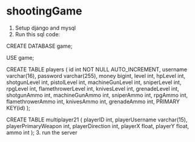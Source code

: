 # shootingGame
1. Setup django and mysql
2. Run this sql code:

CREATE DATABASE game;

USE game;

CREATE TABLE players (
	id int NOT NULL AUTO_INCREMENT,
	username varchar(16),
	password varchar(255),
	money bigint,
	level int,
	hpLevel int,
	shotgunLevel int,
	pistolLevel int,
	machineGunLevel int,
	sniperLevel int,
	rpgLevel int,
	flamethrowerLevel int,
	knivesLevel int,
	grenadeLevel int,
	shotgunAmmo int,
	machineGunAmmo int,
	sniperAmmo int,
	rpgAmmo int,
	flamethrowerAmmo int,
	knivesAmmo int,
	grenadeAmmo int,
	PRIMARY KEY(id)
);

CREATE TABLE multiplayer21 (
	playerID int,
	playerUsername varchar(15),
	playerPrimaryWeapon int,
	playerDirection int,
	playerX float,
	playerY float,
	ammo int
);
3. run the server
